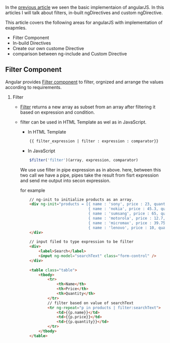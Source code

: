 In the [previous article](http://tutorials.pluralsight.com/front-end-javascript/getting-started-with-angularjs) we seen the basic implementaion of angularJS. In this articles I will talk about filters, in-built ngDirectives and custom ngDirective.

This article covers the following areas for angularJS with implementation of exapmles.

* Filter Component
* In-build Directives
* Create our own custome Directive
* comparison between ng-include and Custom Directive

## Filter Component

Angular provides [Filter component](https://docs.angularjs.org/api/ng/filter) to filter, orgnized and arrange the values according to requirements.

1. Filter
    
    - [Filter](https://docs.angularjs.org/api/ng/filter/filter) returns a new array as subset from an array after filtering it based on expression and condition.
    
    - filter can be used in HTML Template as wel as in JavaScript.

        * In HTML Template
        
        ```html
            {{ filter_expression | filter : expression : comparator}}
        ```
        
        * In JavaScript
        
        ```js
            $filter('filter')(array, expression, comparator)
        ```
        
        We use use filter in pipe expression as in above. here, between this two call we have a pipe, pipes take the result from fisrt expression and send me output into secon expression.
        
        for example
        
        ```html
            // ng-init to initialize products as an array.
            <div ng-init="products = [{ name : 'sony', price : 23, quantity : 4},
                                      { name : 'nokia', price : 45.3, quantity : 3},
                                      { name : 'sumsang', price : 65, quantity : 6},
                                      { name : 'motorola', price : 12.7, quantity : 8},
                                      { name : 'micromax', price : 39.75, quantity : 3},
                                      { name : 'lenovo', price : 10, quantity : 2}]">
            </div>
            
            // input filed to type expression to be filter
            <div>
                <label>Search</label>
                <input ng-model="searchText" class="form-control" />
            </div>
            
            <table class="table">
                <tbody>
                    <tr>
                        <th>Name</th>
                        <th>Price</th>
                        <th>Quantity</th>
                    </tr>
                    // filter based on value of searchText
                    <tr ng-repeat="p in products | filter:searchText">
                        <td>{{p.name}}</td>
                        <td>{{p.price}}</td>
                        <td>{{p.quantity}}</td>
                    </tr>
                </tbody>
            </table>
        ```
        
        




